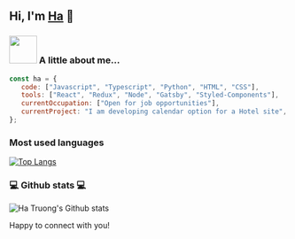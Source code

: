 ## Hi, I'm [Ha](https://www.hatruong.dev/) 👋

### <img src="https://media.giphy.com/media/VgCDAzcKvsR6OM0uWg/giphy.gif" width="50"> A little about me...  

```javascript
const ha = {
   code: ["Javascript", "Typescript", "Python", "HTML", "CSS"],
   tools: ["React", "Redux", "Node", "Gatsby", "Styled-Components"],
   currentOccupation: ["Open for job opportunities"],
   currentProject: "I am developing calendar option for a Hotel site",
};
```
### Most used languages

[![Top Langs](https://github-readme-stats.vercel.app/api/top-langs/?username=hatrcode&layout=compact)](https://github.com/hatrcode/github-readme-stats)

### 💻 Github stats 💻

![Ha Truong's Github stats](https://github-readme-stats.vercel.app/api?username=hatrcode&count_private=true&show_icons=true&theme=radical&hide=prs,issues,contribs)

Happy to connect with you!

<!--
**hatrcode/hatrcode** is a ✨ _special_ ✨ repository because its `README.md` (this file) appears on your GitHub profile.

Here are some ideas to get you started:

- 🔭 I’m currently working on ...
- 🌱 I’m currently learning ...
- 👯 I’m looking to collaborate on ...
- 🤔 I’m looking for help with ...
- 💬 Ask me about ...
- 📫 How to reach me: ...
- 😄 Pronouns: ...
- ⚡ Fun fact: ...
-->
